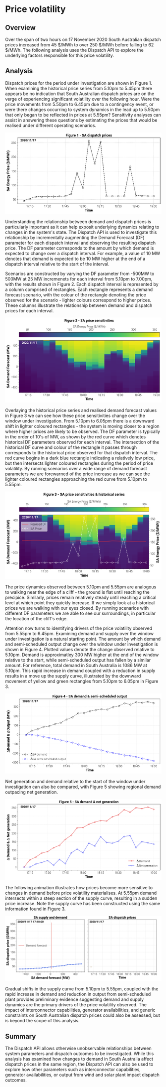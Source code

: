 # Price volatility

## Overview
Over the span of two hours on 17 November 2020 South Australian dispatch prices increased from 45 $/MWh to over 250 $/MWh before falling to 62 $/MWh. The following analysis uses the Dispatch API to explore the underlying factors responsible for this price volatility.

## Analysis
Dispatch prices for the period under investigation are shown in Figure 1. When examining the historical price series from 5.10pm to 5.45pm there appears be no indication that South Australian dispatch prices are on the verge of experiencing significant volatility over the following hour. Were the price movements from 5.50pm to 6.45pm due to a contingency event, or were there changes occurring to system dynamics in the lead up to 5.50pm that only began to be reflected in prices at 5.55pm? Sensitivity analyses can assist in answering these questions by estimating the prices that would be realised under different operating scenarios.


    
![png](price-volatility_files/price-volatility_2_0.png)
    


Understanding the relationship between demand and dispatch prices is particularly important as it can help exposit underlying dynamics relating to changes in the system's state. The Dispatch API is used to investigate this relationship by incrementally augmenting the Demand Forecast (DF) parameter for each dispatch interval and observing the resulting dispatch price. The DF parameter corresponds to the amount by which demand is expected to change over a dispatch interval. For example, a value of 10 MW denotes that demand is expected to be 10 MW higher at the end of a dispatch interval relative to the start of the interval. 

Scenarios are constructed by varying the DF parameter from -500MW to 500MW at 25 MW incremenets for each interval from 5.10pm to 7.00pm, with the results shown in Figure 2. Each dispatch interval is represented by a column comprised of rectangles. Each rectangle represents a demand forecast scenario, with the colour of the rectangle denoting the price observed for the scenario - lighter colours correspond to higher prices. These columns illustrate the relationship between demand and dispatch prices for each interval.


    
![png](price-volatility_files/price-volatility_4_0.png)
    


Overlaying the historical price series and realised demand forecast values in Figure 3 we can see how these price sensitivities change over the window under investigation. From 5.10pm to 6.05pm there is a downward shift in lighter coloured rectangles - the system is moving closer to a region where higher prices are likely to be observed. The DF parameter is typically in the order of 10's of MW, as shown by the red curve which denotes historical DF parameters observed for each interval. The intersection of the historical DF curve and colour of the rectangle it passes through corresponds to the historical price observed for that dispatch interval. The red curve begins in a dark blue rectangle indicating a relatively low price, but then intersects lighter coloured rectangles during the period of price volatility. By running scenarios over a wide range of demand forecast parameters we are forewarned of the price increase as we can see the lighter coloured rectangles approaching the red curve from 5.10pm to 5.55pm.


    
![png](price-volatility_files/price-volatility_6_0.png)
    


The price dynamics observed between 5.10pm and 5.55pm are analogous to walking near the edge of a cliff - the ground is flat until reaching the precipice. Similarly, prices remain relatively steady until reaching a critical level at which point they quickly increase. If we simply look at a historical prices we are walking with our eyes closed. By running scenarios with different DF parameters we are able to see our surroundings, in particular the location of the cliff's edge.

Attention now turns to identifying drivers of the price volatility observed from 5.55pm to 6.45pm. Examining demand and supply over the window under investigation is a natural starting point. The amount by which demand and semi-scheduled output change over the window under investigation is shown in Figure 4. Plotted values denote the change observed relative to 5.10pm. Demand is approximatley 300 MW higher at the end of the window relative to the start, while semi-scheduled output has fallen by a similar amount. For reference, total demand in South Australia is 1086 MW at 5.10pm.  This rapid increase in demand coupled with a reduction in supply results in a move up the supply curve, illustrated by the downward movement of yellow and green rectangles from 5.10pm to 6.05pm in Figure 3.


    
![png](price-volatility_files/price-volatility_8_0.png)
    


Net generation and demand relative to the start of the window under investigation can also be compared, with Figure 5 showing regional demand outpacing net generation.


    
![png](price-volatility_files/price-volatility_10_0.png)
    


The following animation illustrates how prices become more sensitive to changes in demand before price volatility materialises. At 5.55pm demand intersects within a steep section of the supply curve, resulting in a sudden price increase. Note the supply curve has been constructed using the same information found in Figure 3.

![supply curve](supply-curve.gif)

Gradual shifts in the supply curve from 5.10pm to 5.55pm, coupled with the rapid increase in demand and reduction in output from semi-scheduled plant provides preliminary evidence suggesting demand and supply dynamics are the primary drivers of the price volatility observed. The impact of interconnector capabilities, generator availabilities, and generic constraints on South Australian dispatch prices could also be assessed, but is beyond the scope of this analysis.

## Summary
The Dispatch API allows otherwise unobservable relationships between system parameters and dispatch outcomes to be investigated. While this analysis has examined how changes to demand in South Australia affect dispatch prices in the same region, the Dispatch API can also be used to explore how other parameters such as interconnector capabilities, generator availabilities, or output from wind and solar plant impact dispatch outcomes.
